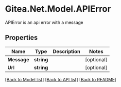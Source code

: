 # Gitea.Net.Model.APIError
APIError is an api error with a message

## Properties

Name | Type | Description | Notes
------------ | ------------- | ------------- | -------------
**Message** | **string** |  | [optional] 
**Url** | **string** |  | [optional] 

[[Back to Model list]](../README.md#documentation-for-models) [[Back to API list]](../README.md#documentation-for-api-endpoints) [[Back to README]](../README.md)

